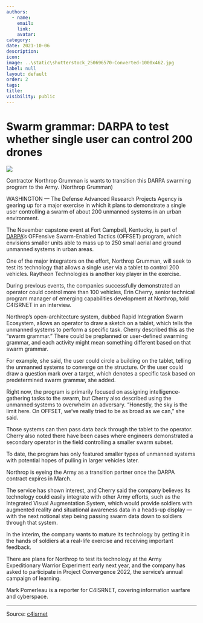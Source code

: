 ```yaml
---
authors:
  - name: 
    email: 
    link:
    avatar: 
category:
date: 2021-10-06
description:
icon:
image: ..\static\shutterstock_250696570-Converted-1000x462.jpg
label: null
layout: default
order: 2
tags:
title:
visibility: public
---
```




# Swarm grammar: DARPA to test whether single user can control 200 drones

![](https://www.c4isrnet.com/resizer/AXvTARo3-P2iPYILyvlG4SnOngc=/1024x0/filters:format(jpg):quality(70)/cloudfront-us-east-1.images.arcpublishing.com/mco/4HAN2QMBVJESRLNMOQBIVRPLGM.jpg)

Contractor Northrop Grumman is wants to transition this DARPA swarming program to the Army. (Northrop Grumman)

WASHINGTON — The Defense Advanced Research Projects Agency is gearing up for a major exercise in which it plans to demonstrate a single user controlling a swarm of about 200 unmanned systems in an urban environment.

The November capstone event at Fort Campbell, Kentucky, is part of [DARPA](https://www.c4isrnet.com/show-reporter/c4isrnet-conference/2021/04/22/darpas-plan-to-use-drones-to-find-drones/)’s OFFensive Swarm-Enabled Tactics (OFFSET) program, which envisions smaller units able to mass up to 250 small aerial and ground unmanned systems in urban areas.

One of the major integrators on the effort, Northrop Grumman, will seek to test its technology that allows a single user via a tablet to control 200 vehicles. Raytheon Technologies is another key player in the exercise.

During previous events, the companies successfully demonstrated an operator could control more than 100 vehicles, Erin Cherry, senior technical program manager of emerging capabilities development at Northrop, told C4ISRNET in an interview.

Northrop’s open-architecture system, dubbed Rapid Integration Swarm Ecosystem, allows an operator to draw a sketch on a tablet, which tells the unmanned systems to perform a specific task. Cherry described this as the “swarm grammar.” There could be preplanned or user-defined swarming grammar, and each activity might mean something different based on that swarm grammar.

For example, she said, the user could circle a building on the tablet, telling the unmanned systems to converge on the structure. Or the user could draw a question mark over a target, which denotes a specific task based on predetermined swarm grammar, she added.

Right now, the program is primarily focused on assigning intelligence-gathering tasks to the swarm, but Cherry also described using the unmanned systems to overwhelm an adversary. “Honestly, the sky is the limit here. On OFFSET, we’ve really tried to be as broad as we can,” she said.

Those systems can then pass data back through the tablet to the operator. Cherry also noted there have been cases where engineers demonstrated a secondary operator in the field controlling a smaller swarm subset.

To date, the program has only featured smaller types of unmanned systems with potential hopes of pulling in larger vehicles later.

Northrop is eyeing the Army as a transition partner once the DARPA contract expires in March.

The service has shown interest, and Cherry said the company believes its technology could easily integrate with other Army efforts, such as the Integrated Visual Augmentation System, which would provide soldiers with augmented reality and situational awareness data in a heads-up display — with the next notional step being passing swarm data down to soldiers through that system.

In the interim, the company wants to mature its technology by getting it in the hands of soldiers at a real-life exercise and receiving important feedback.

There are plans for Northrop to test its technology at the Army Expeditionary Warrior Experiment early next year, and the company has asked to participate in Project Convergence 2022, the service’s annual campaign of learning.

Mark Pomerleau is a reporter for C4ISRNET, covering information warfare and cyberspace.

---

Source: [c4isrnet](https://www.c4isrnet.com/unmanned/2021/10/04/swarm-grammar-darpa-to-test-single-user-controlling-200-drones-in-mock-city/)
